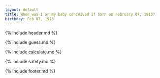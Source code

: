 ```yaml
---
layout: default
title: When was I or my baby conceived if born on February 07, 1913?
birthday: Feb 07, 1913
---
```


{% include header.md %}

{% include guess.md %}

{% include calculate.md %}

{% include safety.md %}

{% include footer.md %}



